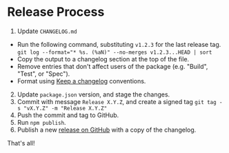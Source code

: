# Release Process

1. Update `CHANGELOG.md`
 * Run the following command, substituting `v1.2.3` for the last release tag.
   `git log --format="* %s. (%aN)" --no-merges v1.2.3...HEAD | sort`
 * Copy the output to a changelog section at the top of the file.
 * Remove entries that don't affect users of the  package (e.g. "Build", "Test", or "Spec").
 * Format using [Keep a changelog](https://keepachangelog.com/en/1.0.0/) conventions.
2. Update `package.json` version, and stage the changes.
3. Commit with message `Release X.Y.Z`, and create a signed tag `git tag -s "vX.Y.Z" -m "Release X.Y.Z"`
4. Push the commit and tag to GitHub.
5. Run `npm publish`.
6. Publish a new [release on GitHub](https://github.com/js-reporters/js-reporters/releases) with a copy of the changelog.

That's all!
